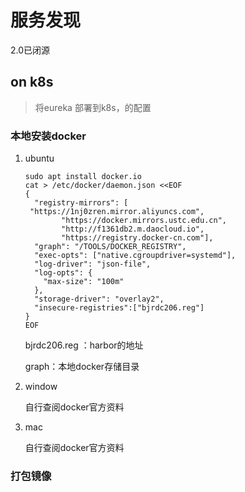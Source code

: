 服务发现
=====
2.0已闭源

## on k8s

> 将eureka 部署到k8s，的配置

### 本地安装docker

1. ubuntu

   ```
   sudo apt install docker.io
   cat > /etc/docker/daemon.json <<EOF
   {
     "registry-mirrors": [
   	"https://1nj0zren.mirror.aliyuncs.com",
           "https://docker.mirrors.ustc.edu.cn",
           "http://f1361db2.m.daocloud.io",
           "https://registry.docker-cn.com"],
     "graph": "/TOOLS/DOCKER_REGISTRY",
     "exec-opts": ["native.cgroupdriver=systemd"],
     "log-driver": "json-file",
     "log-opts": {
       "max-size": "100m"
     },
     "storage-driver": "overlay2",
     "insecure-registries":["bjrdc206.reg"]
   }
   EOF
   
   ```

   bjrdc206.reg ：harbor的地址

   graph：本地docker存储目录

2. window

   自行查阅docker官方资料

3. mac

   自行查阅docker官方资料

### 打包镜像

